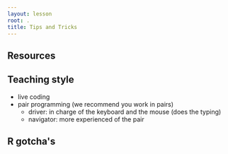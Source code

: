 ```yaml
---
layout: lesson
root: .
title: Tips and Tricks
---
```


## Resources



## Teaching style

- live coding
- pair programming (we recommend you work in pairs)
    + driver: in charge of the keyboard and the mouse (does the typing)
    + navigator: more experienced of the pair


## R gotcha's

